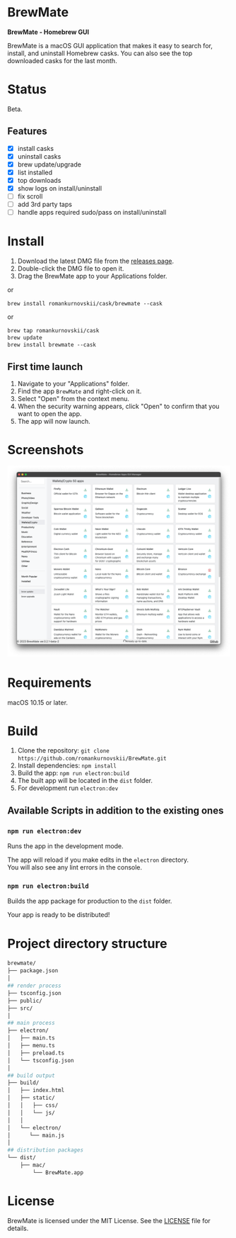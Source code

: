 # BrewMate

**BrewMate - Homebrew GUI**

BrewMate is a macOS GUI application that makes it easy to search for, install, and uninstall Homebrew casks. You can also see the top downloaded casks for the last month.

# Status

Beta.

## Features

- [x] install casks
- [x] uninstall casks
- [x] brew update/upgrade
- [x] list installed
- [x] top downloads
- [x] show logs on install/uninstall
- [ ] fix scroll
- [ ] add 3rd party taps
- [ ] handle apps required sudo/pass on install/uninstall

# Install

1. Download the latest DMG file from the [releases page](https://github.com/romankurnovskii/BrewMate/releases).
2. Double-click the DMG file to open it.
3. Drag the BrewMate app to your Applications folder.

or
```
brew install romankurnovskii/cask/brewmate --cask
```

or
```
brew tap romankurnovskii/cask
brew update
brew install brewmate --cask
```

## First time launch

1. Navigate to your "Applications" folder.
1. Find the app `BrewMate` and right-click on it.
1. Select "Open" from the context menu.
1. When the security warning appears, click "Open" to confirm that you want to open the app.
1. The app will now launch.

# Screenshots

![BrewMate Screenshot 1](assets/mainwindow.png)


# Requirements

macOS 10.15 or later.

# Build

1. Clone the repository: `git clone https://github.com/romankurnovskii/BrewMate.git`
2. Install dependencies: `npm install`
3. Build the app: `npm run electron:build`
4. The built app will be located in the `dist` folder.
5. For development run `electron:dev`


## Available Scripts in addition to the existing ones

### `npm run electron:dev`

Runs the app in the development mode.

The app will reload if you make edits in the `electron` directory.<br>
You will also see any lint errors in the console.

### `npm run electron:build`

Builds the app package for production to the `dist` folder.

Your app is ready to be distributed!

# Project directory structure

```bash
brewmate/
├── package.json
│
## render process
├── tsconfig.json
├── public/
├── src/
│
## main process
├── electron/
│   ├── main.ts
│   ├── menu.ts
│   ├── preload.ts
│   └── tsconfig.json
│
## build output
├── build/
│   ├── index.html
│   ├── static/
│   │   ├── css/
│   │   └── js/
│   │
│   └── electron/
│      └── main.js
│
## distribution packages
└── dist/
    ├── mac/
        └── BrewMate.app

```

# License

BrewMate is licensed under the MIT License. See the [LICENSE](LICENSE) file for details.
